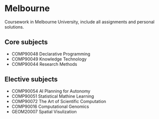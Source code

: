 # Melbourne
Coursework in Melbourne University, include all assignments and personal solutions.

## Core subjects
* COMP90048 Declarative Programming
* COMP90049 Knowledge Technology
* COMP90044 Research Methods

## Elective subjects
* COMP90054 AI Planning for Autonomy
* COMP90051 Statistical Mathine Learning
* COMP90072 The Art of Scientific Computation
* COMP90016 Computational Genomics
* GEOM20007 Spatial Visulization
